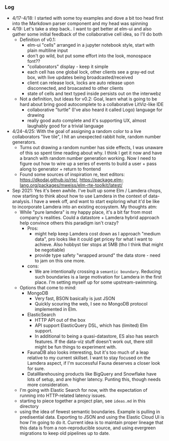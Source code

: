 ### Log

 * 4/17-4/18: I started with some toy examples and dove a bit too head first into the Markdown parser component and my head was spinning
 * 4/19: Let's take a step back..
   I want to get better at elm-ui and also gather some initial feedback of the collaborative cell idea, so I'll do both
    * Definition of v0.1:
       * elm-ui "cells" arranged in a jupyter notebook style, start with plain multiline input
       * don't go wild, but put some effort into the look, monospace font??
       * "collaborators" display - keep it simple
       * each cell has one global lock, other clients see a gray-ed out box, with live updates being broadcasted/received
       * client can release lock, locks are auto release upon disconnected, and broacasted to other clients
       * state of cells and text typed inside persists out on the interwebz
   * Not a definition, but ideas for v0.2: Goal, learn what is going to be hard about bring good autocomplete to a collaborative LitViz-like IDE
       * collaborative "turtle" (I've also heard it called Logo) language for drawing
       * really good auto complete and it's supporting UX, almost laughably good for a trivial language
 * 4/24-4/25: With the goal of assigning a random color to a live collaborators "live tile", I hit an unexpected rabbit hole, random number generators.
   * Turns out drawing a random number has side effects, I was unaware of this so spent time reading about why. I think I get it now and have a branch with
     random number generation working. Now I need to figure out how to wire up a series of events to build a user + pass along to generator + return to frontend
   * Found some sources of inspiration re, text editors: https://dkodaj.github.io/rte/, https://package.elm-lang.org/packages/mweiss/elm-rte-toolkit/latest/
 * Sep 2021: Yes it's been awhile. I've built up some Elm / Lamdera chops, now starting to think about how to use Lamdera in the context of data-analysis. I have a week off,
   and want to start exploring what it'd be like to incorporate Lamdera into an existing ecosystem. My thoughts atm:
    * While "pure lamdera" is my happy place, it's a bit far from most company's realities. Could a datastore + Lamdera hybrid approach help convince others this paradigm isn't crazy?
        - Pros:
            * might help keep Lamdera cost down as I approach "medium data", pro looks like it could get pricey for what I want to achieve. Also hobbyst tier stops at 5MB (tho I think that might be negotiable)
            * provide type safety "wrapped around" the data store - need to jam on this one more.
        - cons:
            * We are intentionally crossing a `semantic boundary`. Reducing such boundaries is a large motivation for Lamdera in the first place. I'm setting myself up for some upstream-swimming.
    * Options that come to mind:
        - MongoDB
            * Very fast, BSON basically is just JSON
            * Quickly scouring the web, I see no MongoDB protocol implemented in Elm.
        - ElasticSearch
            * HTTP API out of the box
            * API support ElasticQuery DSL, which has (limited) Elm support.
            * In additional to being a quasi-datastore, ES also has search features. If the data-viz stuff doesn't work out, there still might be fun things to experiment with.
        - FaunaDB also looks interesting, but it's too much of a leap relative to my current skillset. I want to stay focused on the Lamdera aspect, if I'm successful Fauna deserves a closer look for sure.
        - DataWarehousing products like BigQuery and Snowflake have lots of setup, and are higher latency. Punting this, though needs more consideration.
    * I'm going with Elastic Search for now, with the expectation of running into HTTP-related latency issues.
    * starting to piece together a project plan, see `ideas.md` in this directory
    * using the idea of fewest semantic boundaries. Example is pulling in predisential data. Exporting to JSON and using the Elastic Cloud UI is how I'm going to do it. Current idea is to maintain proper lineage that this data is from a non-reproducible source, and using evergreen migrations to keep old pipelines up to date.
